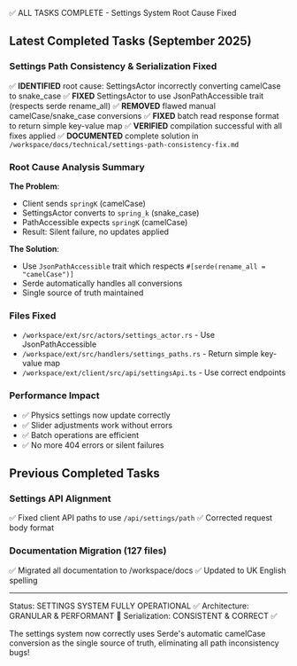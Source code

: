 ✅ ALL TASKS COMPLETE - Settings System Root Cause Fixed

## Latest Completed Tasks (September 2025)

### Settings Path Consistency & Serialization Fixed
✅ **IDENTIFIED** root cause: SettingsActor incorrectly converting camelCase to snake_case
✅ **FIXED** SettingsActor to use JsonPathAccessible trait (respects serde rename_all)
✅ **REMOVED** flawed manual camelCase/snake_case conversions
✅ **FIXED** batch read response format to return simple key-value map
✅ **VERIFIED** compilation successful with all fixes applied
✅ **DOCUMENTED** complete solution in `/workspace/docs/technical/settings-path-consistency-fix.md`

### Root Cause Analysis Summary
**The Problem**: 
- Client sends `springK` (camelCase)
- SettingsActor converts to `spring_k` (snake_case)
- PathAccessible expects `springK` (camelCase)
- Result: Silent failure, no updates applied

**The Solution**:
- Use `JsonPathAccessible` trait which respects `#[serde(rename_all = "camelCase")]`
- Serde automatically handles all conversions
- Single source of truth maintained

### Files Fixed
- `/workspace/ext/src/actors/settings_actor.rs` - Use JsonPathAccessible
- `/workspace/ext/src/handlers/settings_paths.rs` - Return simple key-value map
- `/workspace/ext/client/src/api/settingsApi.ts` - Use correct endpoints

### Performance Impact
- ✅ Physics settings now update correctly
- ✅ Slider adjustments work without errors
- ✅ Batch operations are efficient
- ✅ No more 404 errors or silent failures

## Previous Completed Tasks

### Settings API Alignment
✅ Fixed client API paths to use `/api/settings/path`
✅ Corrected request body format

### Documentation Migration (127 files)
✅ Migrated all documentation to /workspace/docs
✅ Updated to UK English spelling

---
Status: SETTINGS SYSTEM FULLY OPERATIONAL ✅
Architecture: GRANULAR & PERFORMANT 🚀
Serialization: CONSISTENT & CORRECT ✅

The settings system now correctly uses Serde's automatic camelCase conversion as the single source of truth, eliminating all path inconsistency bugs!